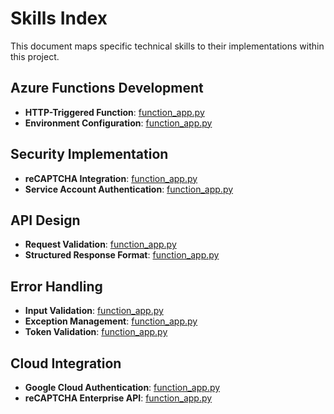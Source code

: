 # Skills Index

This document maps specific technical skills to their implementations within this project.

## Azure Functions Development
- **HTTP-Triggered Function**: [function_app.py](./function_app.py#L31-L92)
- **Environment Configuration**: [function_app.py](./function_app.py#L52-L53)

## Security Implementation
- **reCAPTCHA Integration**: [function_app.py](./function_app.py#L11-L30)
- **Service Account Authentication**: [function_app.py](./function_app.py#L19-L20)

## API Design
- **Request Validation**: [function_app.py](./function_app.py#L37-L47)
- **Structured Response Format**: [function_app.py](./function_app.py#L80-L87)

## Error Handling
- **Input Validation**: [function_app.py](./function_app.py#L39-L47)
- **Exception Management**: [function_app.py](./function_app.py#L89-L98)
- **Token Validation**: [function_app.py](./function_app.py#L22-L29)

## Cloud Integration
- **Google Cloud Authentication**: [function_app.py](./function_app.py#L19-L20)
- **reCAPTCHA Enterprise API**: [function_app.py](./function_app.py#L21-L28)